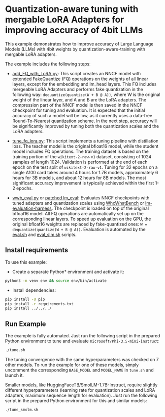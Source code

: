 # Quantization-aware tuning with mergable LoRA Adapters for improving accuracy of 4bit LLMs

This example demonstrates how to improve accuracy of Large Language Models (LLMs) with 4bit weights by quantization-aware-training with mergable LoRA adapters.

The example includes the following steps:

- [add_FQ_with_LoRA.py](add_FQ_with_LoRA.py): This script creates an NNCF model with extended FakeQuantize (FQ) operations on the weights of all linear layers, except for the embedding and lm_head layers. This FQ includes mergeable LoRA Adapters and performs fake quantization in the following way: `dequantize(quantize(W + B @ A))`, where W is the original weight of the linear layer, and A and B are the LoRA adapters.
The compression part of the NNCF model is then saved in the NNCF checkpoint for tuning and evaluation. It is expected that the initial accuracy of such a model will be low, as it currently uses a data-free Round-To-Nearest quantization scheme. In the next step, accuracy will be significantly improved by tuning both the quantization scales and the LoRA adapters.

- [tune_fq_lora.py](tune_fq_lora.py): This script implements a tuning pipeline with distillation loss. The teacher model is the original bfloat16 model, while the student model includes FQ operations. The training dataset is based on the training portion of the `wikitext-2-raw-v1` dataset, consisting of 1024 samples of length 1024. Validation is performed at the end of each epoch on the test split of `wikitext-2-raw-v1`.
Tuning for 32 epochs on a single A100 card takes around 4 hours for 1.7B models, approximately 6 hours for 3B models, and about 12 hours for 8B models. The most significant accuracy improvement is typically achieved within the first 1-2 epochs.
- [wwb_eval.py](wwb_eval.py) or [patched lm_eval](https://github.com/ljaljushkin/lm-evaluation-harness/blob/nl/load_nncf_state/lm_eval/models/huggingface.py#L324): Evaluates NNCF checkpoints with tuned adapters and quantization scales using [WhoWhatBench](https://github.com/openvinotoolkit/openvino.genai/tree/master/llm_bench/python/who_what_benchmark) or [lm-evaluation-harness](https://github.com/EleutherAI/lm-evaluation-harness). The checkpoint is loaded on top of the original bfloat16 model. All FQ operations are automatically set up on the corresponding linear layers. To speed up evaluation on the GPU, the original bfloat16 weights are replaced by fake-quantized ones: `W = dequantize(quantize(W + B @ A))`. Evaluation is automated by the [eval.sh](eval.sh) and [eval_slm.sh](eval_slm.sh) scripts.

## Install requirements

To use this example:

- Create a separate Python* environment and activate it:

```bash
python3 -m venv env && source env/bin/activate
```

- Install dependencies:

```bash
pip install -U pip
pip install -r requirements.txt
pip install ../../../
```

## Run Example

The example is fully automated. Just run the following script in the prepared Python environment to tune and evaluate `microsoft/Phi-3.5-mini-instruct`:

```bash
./tune.sh
```

The tuning convergence with the same hyperparameters was checked on 7 other models. To run the example for one of these models, simply uncomment the corresponding `BASE_MODEL` and `MODEL_NAME` in `tune.sh` and launch it.

Smaller models, like HuggingFaceTB/SmolLM-1.7B-Instruct, require slightly different hyperparameters (learning rate for quantization scales and LoRA adapters, maximum sequence length for evaluation). Just run the following script in the prepared Python environment for this and similar models:

```bash
./tune_smolm.sh
```
